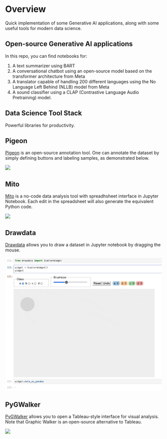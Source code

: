 # Overview
Quick implementation of some Generative AI applications, along with some useful tools for modern data science.

## Open-source Generative AI applications

In this repo, you can find notebooks for:
1. A text summarizer using BART
2. A conversational chatbot using an open-source model based on the transformer architecture from Meta
3. A translator capable of handling 200 different languages using the No Language Left Behind (NLLB) model from Meta
4. A sound classifier using a CLAP (Contrastive Language Audio Pretraining) model.

## Data Science Tool Stack

Powerful libraries for productivity.

## Pigeon

[Pigeon](https://github.com/agermanidis/pigeon) is an open-source annotation tool. One can annotate the dataset by simply defining buttons and labeling samples, as demonstrated below.

![](http://i.imgur.com/00ry4Li.gif)

## Mito

[Mito](https://docs.trymito.io/getting-started/installing-mito) is a no-code data analysis tool with spreadhsheet interface in Jupyter Notebook. Each edit in the spreadsheet will also generate the equivalent Python code.

![](https://miro.medium.com/v2/resize:fit:1400/format:webp/1*qcUZuf0OdTGq_j_o4lbbUA.gif)

## Drawdata

[Drawdata](https://github.com/koaning/drawdata) allows you to draw a dataset in Jupyter notebook by dragging the mouse.

![](https://github.com/koaning/drawdata/raw/main/imgs/widget.gif)

## PyGWalker

[PyGWalker](https://github.com/Kanaries/pygwalker) allows you to open a Tableau-style interface for visual analysis. Note that Graphic Walker is an open-source alternative to Tableau.

![](https://camo.githubusercontent.com/4afc01853eeb3b8343f652a9444c349278b0894e3191b7642ba5e6fe6cac219e/68747470733a2f2f646f63732d75732e6f73732d75732d776573742d312e616c6979756e63732e636f6d2f696d672f70796777616c6b65722f74726176656c2d616e692d312d6c696768742e676966)
